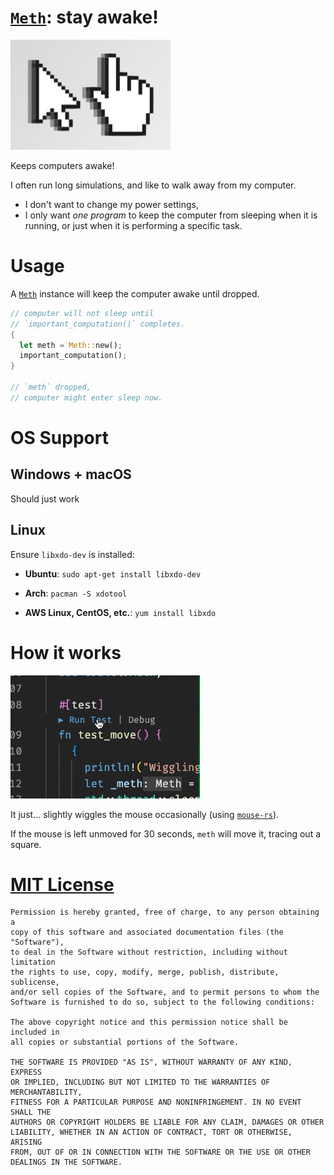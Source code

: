 # [`Meth`](https://crates.io/crates/meth): stay awake!

![Graphic shows two cursors moving with pixel-art motion blur](https://github.com/wbrickner/meth/raw/main/images/optimized_header.jpg)

Keeps computers awake!

I often run long simulations, and like to walk away from my computer.

- I don't want to change my power settings, 
- I only want *one program* to keep the computer from sleeping when it is running, or just when it is performing a specific task.

# Usage

A [`Meth`](https://docs.rs/meth) instance will keep the computer awake until dropped.

```rust
// computer will not sleep until
// `important_computation()` completes.
{
  let meth = Meth::new();
  important_computation();
}

// `meth` dropped,
// computer might enter sleep now.
```

# OS Support
## Windows + macOS
Should just work

## Linux
Ensure `libxdo-dev` is installed:

- **Ubuntu**: `sudo apt-get install libxdo-dev`

- **Arch**: `pacman -S xdotool`

- **AWS Linux, CentOS, etc.**: `yum install libxdo`

# How it works

![GIF showing a macOS cursor moving in a square](https://github.com/wbrickner/meth/raw/main/images/optimized_demo.gif)

It just... slightly wiggles the mouse occasionally (using [`mouse-rs`](https://crates.io/crates/mouse-rs)).

If the mouse is left unmoved for 30 seconds, `meth` will move it, tracing out a square.

# [MIT License](https://opensource.org/licenses/MIT)
```text
Permission is hereby granted, free of charge, to any person obtaining a 
copy of this software and associated documentation files (the "Software"), 
to deal in the Software without restriction, including without limitation 
the rights to use, copy, modify, merge, publish, distribute, sublicense, 
and/or sell copies of the Software, and to permit persons to whom the 
Software is furnished to do so, subject to the following conditions:

The above copyright notice and this permission notice shall be included in 
all copies or substantial portions of the Software.

THE SOFTWARE IS PROVIDED "AS IS", WITHOUT WARRANTY OF ANY KIND, EXPRESS 
OR IMPLIED, INCLUDING BUT NOT LIMITED TO THE WARRANTIES OF MERCHANTABILITY, 
FITNESS FOR A PARTICULAR PURPOSE AND NONINFRINGEMENT. IN NO EVENT SHALL THE 
AUTHORS OR COPYRIGHT HOLDERS BE LIABLE FOR ANY CLAIM, DAMAGES OR OTHER 
LIABILITY, WHETHER IN AN ACTION OF CONTRACT, TORT OR OTHERWISE, ARISING 
FROM, OUT OF OR IN CONNECTION WITH THE SOFTWARE OR THE USE OR OTHER 
DEALINGS IN THE SOFTWARE.
```